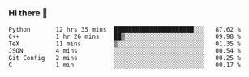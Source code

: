 ### Hi there 👋

<!--START_SECTION:waka-->

```text
Python       12 hrs 35 mins  ██████████████████████░░░   87.62 %
C++          1 hr 26 mins    ██▒░░░░░░░░░░░░░░░░░░░░░░   09.98 %
TeX          11 mins         ▒░░░░░░░░░░░░░░░░░░░░░░░░   01.35 %
JSON         4 mins          ░░░░░░░░░░░░░░░░░░░░░░░░░   00.54 %
Git Config   2 mins          ░░░░░░░░░░░░░░░░░░░░░░░░░   00.25 %
C            1 min           ░░░░░░░░░░░░░░░░░░░░░░░░░   00.17 %
```

<!--END_SECTION:waka-->

